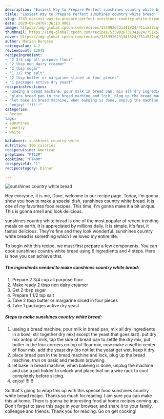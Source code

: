 ```yaml
---
description: "Easiest Way to Prepare Perfect sunshines country white bread"
title: "Easiest Way to Prepare Perfect sunshines country white bread"
slug: 1745-easiest-way-to-prepare-perfect-sunshines-country-white-bread
date: 2020-09-24T07:36:13.980Z
image: https://img-global.cpcdn.com/recipes/5359926731341824/751x532cq70/sunshines-country-white-bread-recipe-main-photo.jpg
thumbnail: https://img-global.cpcdn.com/recipes/5359926731341824/751x532cq70/sunshines-country-white-bread-recipe-main-photo.jpg
cover: https://img-global.cpcdn.com/recipes/5359926731341824/751x532cq70/sunshines-country-white-bread-recipe-main-photo.jpg
author: Marian Burgess
ratingvalue: 4.2
reviewcount: 12948
recipeingredient:
- "2 3/4 cup all purpose flour"
- "2 tbsp non dairy creamer"
- "2 tbsp sugar"
- "1 1/2 tsp salt"
- "2 tbsp butter or margarine sliced in four pieces"
- "1 packages active dry yeast"
recipeinstructions:
- "useing a bread machine, pour milk in bread pan, mix all dry ingredients in a bowl, stir together dry mix( except the yeast that goes last). put dry mix ontop of milk, tap the side of bread pan to settle the dry mix, put butter in the four corners on top of flour mix, now make a well in center of flour mix, add the yeast dry (do not let the yeast get wet, keep it dry."
- "place bread pan in the bread machine and lock, plug up the bread machine, trun on basic and meduim browning."
- "let bake in bread machine, when bakeing is done, unplug the machine and use a pot holder to unlock and place loaf on a wire rack to cool completely before slicing."
- "enjoy! !!!!!!"
categories:
- Recipe
tags:
- sunshines
- country
- white

katakunci: sunshines country white 
nutrition: 106 calories
recipecuisine: American
preptime: "PT12M"
cooktime: "PT40M"
recipeyield: "1"
recipecategory: Dinner

---
```



![sunshines country white bread](https://img-global.cpcdn.com/recipes/5359926731341824/751x532cq70/sunshines-country-white-bread-recipe-main-photo.jpg)

Hey everyone, it is me, Dave, welcome to our recipe page. Today, I'm gonna show you how to make a special dish, sunshines country white bread. It is one of my favorites food recipes. This time, I'm gonna make it a bit unique. This is gonna smell and look delicious.

sunshines country white bread is one of the most popular of recent trending meals on earth. It is appreciated by millions daily. It is simple, it's fast, it tastes delicious. They're fine and they look wonderful. sunshines country white bread is something which I've loved my entire life.




To begin with this recipe, we must first prepare a few components. You can cook sunshines country white bread using 6 ingredients and 4 steps. Here is how you can achieve that.

<!--inarticleads1-->

##### The ingredients needed to make sunshines country white bread:

1. Prepare 2 3/4 cup all purpose flour
1. Make ready 2 tbsp non dairy creamer
1. Get 2 tbsp sugar
1. Prepare 1 1/2 tsp salt
1. Take 2 tbsp butter or margarine sliced in four pieces
1. Take 1 packages active dry yeast




<!--inarticleads2-->

##### Steps to make sunshines country white bread:

1. useing a bread machine, pour milk in bread pan, mix all dry ingredients in a bowl, stir together dry mix( except the yeast that goes last). put dry mix ontop of milk, tap the side of bread pan to settle the dry mix, put butter in the four corners on top of flour mix, now make a well in center of flour mix, add the yeast dry (do not let the yeast get wet, keep it dry.
1. place bread pan in the bread machine and lock, plug up the bread machine, trun on basic and meduim browning.
1. let bake in bread machine, when bakeing is done, unplug the machine and use a pot holder to unlock and place loaf on a wire rack to cool completely before slicing.
1. enjoy! !!!!!!




So that's going to wrap this up with this special food sunshines country white bread recipe. Thanks so much for reading. I am sure you can make this at home. There is gonna be interesting food at home recipes coming up. Don't forget to save this page in your browser, and share it to your family, colleague and friends. Thank you for reading. Go on get cooking!
